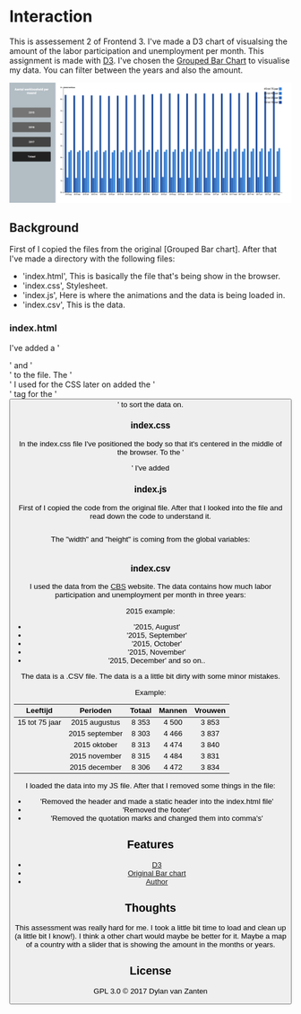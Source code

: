 # Interaction
This is assessement 2 of Frontend 3. I've made a D3 chart of visualsing the amount of the labor participation and unemployment per month. This assignment is made with [D3](https://d3js.org/). I've chosen the [Grouped Bar Chart](https://bl.ocks.org/mbostock/3887051) to visualise my data. You can filter between the years and also the amount.

![Final version](preview.png)

## Background
First of I copied the files from the original [Grouped Bar chart]. After that I've made a directory with the following files:

* 'index.html', This is basically the file that's being show in the browser.
* 'index.css', Stylesheet.
* 'index.js', Here is where the animations and the data is being loaded in.
* 'index.csv', This is the data.

### index.html
I've added a '<main>' and '<section>' to the file. The '<main>' I used for the CSS later on added the '<section>' tag for the '<button>' to sort the data on.
  
### index.css
In the index.css file I've positioned the body so that it's centered in the middle of the browser. To the '<main>' I've added 

### index.js
First of I copied the code from the original file. After that I looked into the file and read down the code to understand it. 
```javascript

``` 

The "width" and "height" is coming from the global variables:
```javascript

```

### index.csv
I used the data from the [CBS](http://statline.cbs.nl/statweb/publication/?vw=t&dm=slnl&pa=80590ned&d1=10,12&d2=a&d3=0&d4=(l-26)-l&hd=160414-1419&hdr=t,g1&stb=g2,g3) website. The data contains how much labor participation and unemployment per month in three years:

2015 example:

* '2015, August'
* '2015, September'
* '2015, October'
* '2015, November'
* '2015, December' and so on..

The data is a .CSV file. The data is a a little bit dirty with some minor mistakes. 

Example:

| Leeftijd          | Perioden          | Totaal    | Mannen    | Vrouwen   |
| ----------------- | ----------------- | --------- | ----------| ----------|  
| 15 tot 75 jaar    | 2015 augustus     | 8 353     | 4 500     | 3 853     | 
|                   | 2015 september    | 8 303     | 4 466     | 3 837     |
|                   | 2015 oktober      | 8 313     | 4 474     | 3 840     |
|                   | 2015 november     | 8 315     | 4 484     | 3 831     |
|                   | 2015 december     | 8 306     | 4 472     | 3 834     |

I loaded the data into my JS file. After that I removed some things in the file:

* 'Removed the header and made a static header into the index.html file'
* 'Removed the footer'
* 'Removed the quotation marks and changed them into comma's'

## Features
* [D3](https://d3js.org/)
* [Original Bar chart](https://bl.ocks.org/mbostock/3887051)
* [Author](https://b.locks.org/mbostock)

## Thoughts
This assessment was really hard for me. I took a little bit time to load and clean up (a little bit I know!). I think a other chart would maybe be better for it. Maybe a map of a country with a slider that is showing the amount in the months or years.

## License

GPL 3.0 © 2017 Dylan van Zanten
